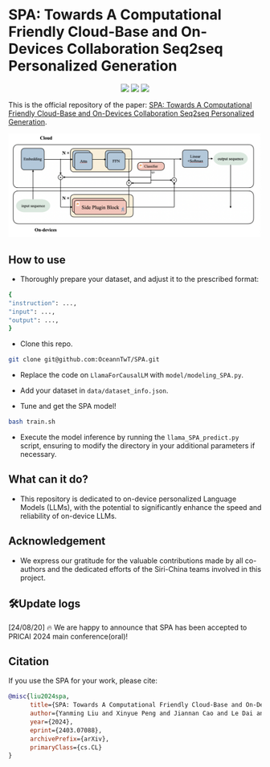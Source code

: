 # SPA: Towards A Computational Friendly Cloud-Base and On-Devices Collaboration Seq2seq Personalized Generation

<p align="center">
<img src='https://img.shields.io/badge/Code%20License-Apache_2.0-green.svg'></a>
<img src='https://img.shields.io/badge/python-3.9+-blue.svg'>
<img src='https://img.shields.io/badge/Data%20License-CC%20By%20NC%204.0-red.svg'>
</p>


This is the official repository of the paper: [SPA: Towards A Computational Friendly Cloud-Base and On-Devices Collaboration Seq2seq Personalized Generation](https://arxiv.org/abs/2403.07088).


![Framework of SPA.](SPA.png)

## How to use

- Thoroughly prepare your dataset, and adjust it to the prescribed format:

```bash
{
"instruction": ...,
"input": ...,
"output": ...,
}
```

- Clone this repo.

```bash
git clone git@github.com:OceannTwT/SPA.git
```

- Replace the code on `LlamaForCausalLM` with `model/modeling_SPA.py`.

- Add your dataset in `data/dataset_info.json`.

- Tune and get the SPA model!

```bash
bash train.sh
```

- Execute the model inference by running the `llama_SPA_predict.py` script, ensuring to modify the directory in your additional parameters if necessary.

## What can it do?

- This repository is dedicated to on-device personalized Language Models (LLMs), with the potential to significantly enhance the speed and reliability of on-device LLMs.

## Acknowledgement

- We express our gratitude for the valuable contributions made by all co-authors and the dedicated efforts of the Siri-China teams involved in this project.

## 🛠️Update logs

[24/08/20] 🔥 We are happy to announce that SPA has been accepted to PRICAI 2024 main conference(oral)! 

## Citation

If you use the SPA for your work, please cite:

```bibtex 
@misc{liu2024spa,
      title={SPA: Towards A Computational Friendly Cloud-Base and On-Devices Collaboration Seq2seq Personalized Generation}, 
      author={Yanming Liu and Xinyue Peng and Jiannan Cao and Le Dai and Xingzu Liu and Weihao Liu and Mingbang Wang},
      year={2024},
      eprint={2403.07088},
      archivePrefix={arXiv},
      primaryClass={cs.CL}
}
